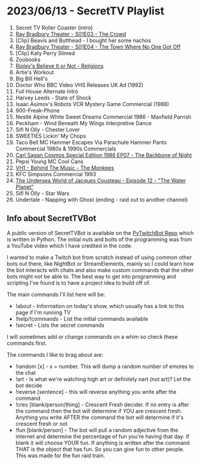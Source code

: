 # 2023/06/13 - SecretTV Playlist

1. Secret TV Roller Coaster (intro)
2. [Ray Bradbury Theater - S01E03 - The Crowd](https://en.wikipedia.org/wiki/List_of_Ray_Bradbury_Theater_episodes)
3. [Clip] Beavis and Butthead - I bought her some nachos
4. [Ray Bradbury Theater - S01E04 - The Town Where No One Got Off](https://en.wikipedia.org/wiki/List_of_Ray_Bradbury_Theater_episodes)
5. [Clip] Katy Perry Slimed
6. Zoobooks
7. [Ripley's Believe It or Not - Religions](https://en.wikipedia.org/wiki/Ripley%27s_Believe_It_or_Not!_(1982_TV_series))
8. Artie's Workout
9. Big Bill Hell's
10. Doctor Who BBC Video VHS Releases UK Ad (1992)
11. Full House Alternate Intro
12. Harvey Leeds - State of Shock
13. Isaac Asimov's Robots VCR Mystery Game Commercial (1988)
14. 900-Freak-Phone
15. Nestlé Alpine White Sweet Dreams Commercial 1986 - Maxfield Parrish
16. Peckham - Wind Beneath My Wings Interpretive Dance
17. Sifl N Olly - Chester Lover
18. SWEETIES Lickin' My Chops
19. Taco Bell MC Hammer Escapes Via Parachute Hammer Pants Commercial 1980s & 1990s Commercials
20. [Carl Sagan Cosmos Special Edition 1986 EP07 - The Backbone of Night](https://en.wikipedia.org/wiki/Cosmos:_A_Personal_Voyage)
21. Pepsi Young MC Cool Cans
22. [VH1 - Behind The Music - The Monkees](https://en.wikipedia.org/wiki/Behind_the_Music)
23. KFC Simpsons Commercial 1993
24. [The Undersea World of Jacques Cousteau - Episode 12 - "The Water Planet"](https://en.wikipedia.org/wiki/The_Undersea_World_of_Jacques_Cousteau)
25. Sifl N Olly - Star Wars
26. Undertale - Napping with Ghost (ending - raid out to another channel)




## Info about SecretTVBot

A public version of SecretTVBot is available on the [PyTwitchBot Repo](https://github.com/awbored/PyTwitchBot) which is written in Python.  The initial nuts and bolts of the programming was from a YouTube video which I have credited in the code.

I wanted to make a Twitch bot from scratch instead of using common other bots out there, like NightBot or StreamElements, mainly so I could learn how the bot interacts with chats and also make custom commands that the other bots might not be able to.  The best way to get into programming and scripting I've found is to have a project idea to build off of.

The main commands I'll list here will be:

 - !about - Information on today's show, which usually has a link to this page if I'm running TV
 - !help/!commands - List the initial commands available
 - !secret - Lists the secret commands

I will sometimes add or change commands on a whim so check these commands first.

The commands I like to brag about are:

 - !random [x] - x = number.  This will dump a random number of emotes to the chat
 - !art - Is what we're watching high art or definitely nart (not art)?  Let the bot decide
 - !reverse [sentence] - this will reverse anything you write after the command
 - !cres [blank/person/thing] - Crescent Fresh decider.  If no entry is after the command then the bot will determine if YOU are crescent fresh.  Anything you write AFTER the command the bot will determine if it's crescent fresh or not
 - !fun [blank/person] - The bot will pull a random adjective from the internet and determine the percentage of fun you're having that day.  If blank it will choose YOUR fun.  If anything is written after the command THAT is the object that has fun.  So you can give fun to other people.  This was made for the fun raid train.
